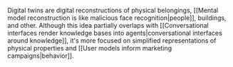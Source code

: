 ---
---

Digital twins are digital reconstructions of physical belongings, [[Mental model reconstruction is like malicious face recognition|people]], buildings, and other. Although this idea partially overlaps with [[Conversational interfaces render knowledge bases into agents|conversational interfaces around knowledge]], it's more focused on simplified representations of physical properties and [[User models inform marketing campaigns|behavior]].